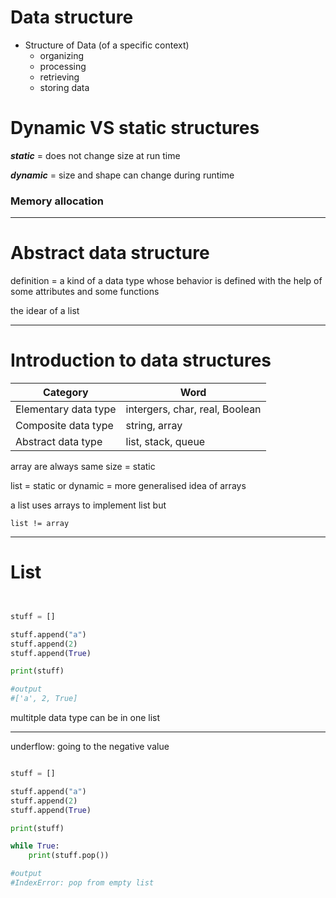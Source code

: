 
# Data structure

- Structure of Data (of a specific context)
    - organizing
    - processing
    - retrieving
    - storing data

# Dynamic VS static structures

***static*** = does not change size at run time

***dynamic*** = size and shape can change during runtime

### Memory allocation

---

# Abstract data structure

definition = a kind of a data type whose behavior is defined with the help of some attributes and some functions

the idear of a list

---

# Introduction to data structures

|Category|Word|
|-|-|
|Elementary data type|intergers, char, real, Boolean|
|Composite data type|string, array|
|Abstract data type|list, stack, queue|

array are always same size = static

list = static or dynamic = more generalised idea of arrays

a list uses arrays to implement list but 

    list != array

---

# List

```python


stuff = []

stuff.append("a")
stuff.append(2)
stuff.append(True)

print(stuff)

#output
#['a', 2, True]

```
multitple data type can be in one list

---

underflow: going to the negative value

```python

stuff = []

stuff.append("a")
stuff.append(2)
stuff.append(True)

print(stuff)

while True:
    print(stuff.pop())

#output
#IndexError: pop from empty list

```